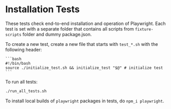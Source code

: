 # Installation Tests

These tests check end-to-end installation and operation of Playwright.
Each test is set with a separate folder that contains all scripts from
`fixture-scripts` folder and dummy package.json.

To create a new test, create a new file that starts with `test_*.sh`
with the following header:

    ```bash
    #!/bin/bash
    source ./initialize_test.sh && initialize_test "$@" # initialize test
    ```

To run all tests:

```bash
./run_all_tests.sh
```

To install local builds of `playwright` packages in tests, do `npm_i playwright`.
